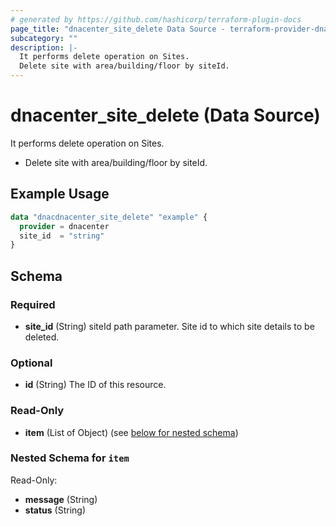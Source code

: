 ```yaml
---
# generated by https://github.com/hashicorp/terraform-plugin-docs
page_title: "dnacenter_site_delete Data Source - terraform-provider-dnacenter"
subcategory: ""
description: |-
  It performs delete operation on Sites.
  Delete site with area/building/floor by siteId.
---
```


# dnacenter_site_delete (Data Source)

It performs delete operation on Sites.

- Delete site with area/building/floor by siteId.

## Example Usage

```terraform
data "dnacdnacenter_site_delete" "example" {
  provider = dnacenter
  site_id  = "string"
}
```

<!-- schema generated by tfplugindocs -->
## Schema

### Required

- **site_id** (String) siteId path parameter. Site id to which site details to be deleted.

### Optional

- **id** (String) The ID of this resource.

### Read-Only

- **item** (List of Object) (see [below for nested schema](#nestedatt--item))

<a id="nestedatt--item"></a>
### Nested Schema for `item`

Read-Only:

- **message** (String)
- **status** (String)


